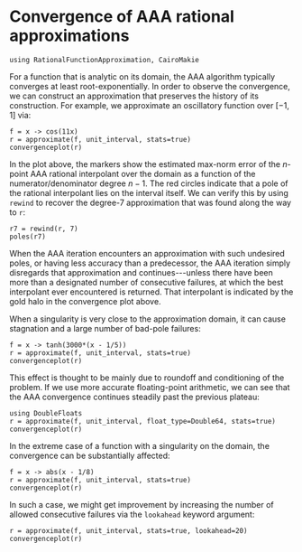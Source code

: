 # Convergence of AAA rational approximations

```@example convergence
using RationalFunctionApproximation, CairoMakie
```

For a function that is analytic on its domain, the AAA algorithm typically converges at least root-exponentially. In order to observe the convergence, we can construct an approximation that preserves the history of its construction. For example, we approximate an oscillatory function over $[-1,1]$ via:

```@example convergence
f = x -> cos(11x)
r = approximate(f, unit_interval, stats=true)
convergenceplot(r)
```
In the plot above, the markers show the estimated max-norm error of the $n$-point AAA rational interpolant over the domain as a function of the numerator/denominator degree $n-1$. The red circles indicate that a pole of the rational interpolant lies on the interval itself. We can verify this by using `rewind` to recover the degree-7 approximation that was found along the way to `r`:

```@repl convergence
r7 = rewind(r, 7)
poles(r7)
```
When the AAA iteration encounters an approximation with such undesired poles, or having less accuracy than a predecessor, the AAA iteration simply disregards that approximation and continues---unless there have been more than a designated number of consecutive failures, at which the best interpolant ever encountered is returned. That interpolant is indicated by the gold halo in the convergence plot above.

When a singularity is very close to the approximation domain, it can cause stagnation and a large number of bad-pole failures:

```@example convergence
f = x -> tanh(3000*(x - 1/5))
r = approximate(f, unit_interval, stats=true)
convergenceplot(r)
```

This effect is thought to be mainly due to roundoff and conditioning of the problem. If we use more accurate floating-point arithmetic, we can see that the AAA convergence continues steadily  past the previous plateau:

```@example convergence
using DoubleFloats
r = approximate(f, unit_interval, float_type=Double64, stats=true)
convergenceplot(r)
```

In the extreme case of a function with a singularity on the domain, the convergence can be substantially affected:

```@example convergence
f = x -> abs(x - 1/8)
r = approximate(f, unit_interval, stats=true)
convergenceplot(r)
```

In such a case, we might get improvement by increasing the number of allowed consecutive failures via the `lookahead` keyword argument:

```@example convergence
r = approximate(f, unit_interval, stats=true, lookahead=20)
convergenceplot(r)
```